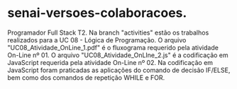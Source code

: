 # senai-versoes-colaboracoes.
Programador Full Stack T2.
Na branch "activities" estão os trabalhos realizados para a UC 08 - Lógica de Programação.
O arquivo "UC08_Atividade_OnLine_1.pdf" é o fluxograma requerido pela atividade On-Line nº 01.
O arquivo "UC08_Atividade_OnLIne_2.js" é a codificação em JavaScript requerida pela atividade On-Line nº 02.
Na codificação em JavaScript foram praticadas as aplicações do comando de decisão IF/ELSE, bem como dos comandos de repetição WHILE e FOR.
